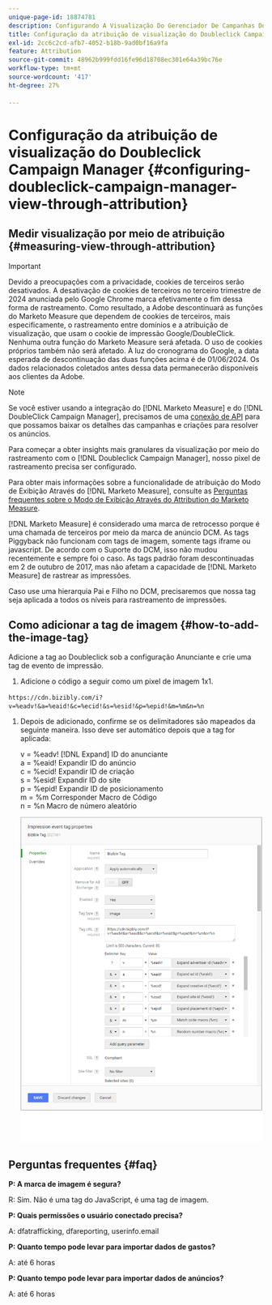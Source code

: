```yaml
---
unique-page-id: 18874781
description: Configurando A Visualização Do Gerenciador De Campanhas Doubleclick Por Meio Da Atribuição - [!DNL Marketo Measure]
title: Configuração da atribuição de visualização do Doubleclick Campaign Manager
exl-id: 2cc6c2cd-afb7-4052-b18b-9ad0bf16a9fa
feature: Attribution
source-git-commit: 48962b999fdd16fe96d18708ec301e64a39bc76e
workflow-type: tm+mt
source-wordcount: '417'
ht-degree: 27%

---
```


# Configuração da atribuição de visualização do Doubleclick Campaign Manager {#configuring-doubleclick-campaign-manager-view-through-attribution}

## Medir visualização por meio de atribuição {#measuring-view-through-attribution}

>[!IMPORTANT]
>
>Devido a preocupações com a privacidade, cookies de terceiros serão desativados. A desativação de cookies de terceiros no terceiro trimestre de 2024 anunciada pelo Google Chrome marca efetivamente o fim dessa forma de rastreamento. Como resultado, a Adobe descontinuará as funções do Marketo Measure que dependem de cookies de terceiros, mais especificamente, o rastreamento entre domínios e a atribuição de visualização, que usam o cookie de impressão Google/DoubleClick. Nenhuma outra função do Marketo Measure será afetada. O uso de cookies próprios também não será afetado. À luz do cronograma do Google, a data esperada de descontinuação das duas funções acima é de 01/06/2024. Os dados relacionados coletados antes dessa data permanecerão disponíveis aos clientes da Adobe.

>[!NOTE]
>
>Se você estiver usando a integração do [!DNL Marketo Measure] e do [!DNL DoubleClick Campaign Manager], precisamos de uma [conexão de API](/help/api-connections/utilizing-marketo-measures-api-connections/integrated-ad-platforms.md#how-to-connect-ad-platforms) para que possamos baixar os detalhes das campanhas e criações para resolver os anúncios.

Para começar a obter insights mais granulares da visualização por meio do rastreamento com o [!DNL Doubleclick Campaign Manager], nosso pixel de rastreamento precisa ser configurado.

Para obter mais informações sobre a funcionalidade de atribuição do Modo de Exibição Através do [!DNL Marketo Measure], consulte as [Perguntas frequentes sobre o Modo de Exibição Através do Attribution do Marketo Measure](/help/advanced-marketo-measure-features/view-through-attribution/marketo-measure-view-through-attribution-faq.md).

[!DNL Marketo Measure] é considerado uma marca de retrocesso porque é uma chamada de terceiros por meio da marca de anúncio DCM. As tags Piggyback não funcionam com tags de imagem, somente tags iframe ou javascript. De acordo com o Suporte do DCM, isso não mudou recentemente e sempre foi o caso. As tags padrão foram descontinuadas em 2 de outubro de 2017, mas não afetam a capacidade de [!DNL Marketo Measure] de rastrear as impressões.

Caso use uma hierarquia Pai e Filho no DCM, precisaremos que nossa tag seja aplicada a todos os níveis para rastreamento de impressões.

## Como adicionar a tag de imagem {#how-to-add-the-image-tag}

Adicione a tag ao Doubleclick sob a configuração Anunciante e crie uma tag de evento de impressão.

1. Adicione o código a seguir como um pixel de imagem 1x1.

`https://cdn.bizibly.com/i?v=%eadv!&a=%eaid!&c=%ecid!&s=%esid!&p=%epid!&m=%m&n=%n`

1. Depois de adicionado, confirme se os delimitadores são mapeados da seguinte maneira. Isso deve ser automático depois que a tag for aplicada:

   v = %eadv! [!DNL Expand] ID do anunciante\
   a = %eaid! Expandir ID do anúncio\
   c = %ecid! Expandir ID de criação\
   s = %esid! Expandir ID do site\
   p = %epid! Expandir ID de posicionamento\
   m = %m Corresponder Macro de Código\
   n = %n Macro de número aleatório

   ![](assets/1.png)

## Perguntas frequentes {#faq}

**P: A marca de imagem é segura?**

R: Sim. Não é uma tag do JavaScript, é uma tag de imagem.

**P: Quais permissões o usuário conectado precisa?**

A: dfatrafficking, dfareporting, userinfo.email

**P: Quanto tempo pode levar para importar dados de gastos?**

A: até 6 horas

**P: Quanto tempo pode levar para importar dados de anúncios?**

A: até 6 horas
